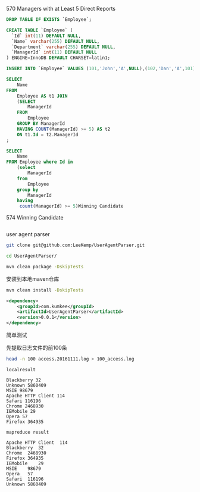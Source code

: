 570 Managers with at Least 5 Direct Reports

```sql
DROP TABLE IF EXISTS `Employee`;

CREATE TABLE `Employee` (
  `Id` int(11) DEFAULT NULL,
  `Name` varchar(255) DEFAULT NULL,
  `Department` varchar(255) DEFAULT NULL,
  `ManagerId` int(11) DEFAULT NULL
) ENGINE=InnoDB DEFAULT CHARSET=latin1;

INSERT INTO `Employee` VALUES (101,'John','A',NULL),(102,'Dan','A',101),(103,'James','A',101),(104,'Amy','A',101),(105,'Anne','A',101),(106,'Ron','B',101);
```

```sql
SELECT
    Name
FROM
    Employee AS t1 JOIN
    (SELECT
        ManagerId
    FROM
        Employee
    GROUP BY ManagerId
    HAVING COUNT(ManagerId) >= 5) AS t2
    ON t1.Id = t2.ManagerId
;
```

```sql
SELECT 
	Name
FROM Employee where Id in
	(select
     	ManagerId
	from 
     	Employee 
    group by 
     	ManagerId 
    having 
     count(ManagerId) >= 5)Winning Candidate
```

574 Winning Candidate

```

```

user agent parser

```bash
git clone git@github.com:LeeKemp/UserAgentParser.git
```

```bash
cd UserAgentParser/
```

```bash
mvn clean package -DskipTests
```

安装到本地maven仓库

```bash
mvn clean install -DskipTests
```

```xml
<dependency>
    <groupId>com.kumkee</groupId>
    <artifactId>UserAgentParser</artifactId>
    <version>0.0.1</version>
</dependency>
```

简单测试

先提取日志文件的前100条

```bash
head -n 100 access.20161111.log > 100_access.log
```

```$xslt
localresult

Blackberry 32
Unknown 5860409
MSIE 98679
Apache HTTP Client 114
Safari 116196
Chrome 2468930
IEMobile 29
Opera 57
Firefox 364935

mapreduce result
 
Apache HTTP Client	114
Blackberry	32
Chrome	2468930
Firefox	364935
IEMobile	29
MSIE	98679
Opera	57
Safari	116196
Unknown	5860409
```
